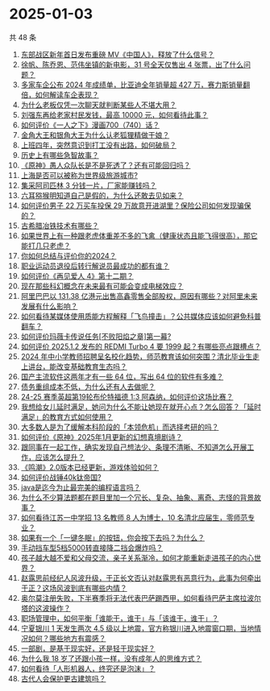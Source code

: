 # 2025-01-03

共 48 条

<!-- BEGIN ZHIHUQUESTIONS -->
<!-- 最后更新时间 Fri Jan 03 2025 03:08:04 GMT+0800 (China Standard Time) -->
1. [东部战区新年首日发布重磅 MV《中国人》，释放了什么信号？](https://www.zhihu.com/question/8426471438)
1. [徐帆、陈乔恩、范伟坐镇的新电影，31 号全天仅售出 4 张票，出了什么问题？](https://www.zhihu.com/question/8453050064)
1. [多家车企公布 2024 年成绩单，比亚迪全年销量超 427 万，赛力斯销量翻倍，如何解读车企表现？](https://www.zhihu.com/question/8447354235)
1. [为什么老板仅凭一次聊天就判断某些人不堪大用？](https://www.zhihu.com/question/8330712531)
1. [刘强东再给老家村民发钱，最高 10000 元，如何看待此事？](https://www.zhihu.com/question/8528739933)
1. [如何评价《一人之下》漫画700（740）话？](https://www.zhihu.com/question/8553759375)
1. [金角大王和银角大王为什么认老狐狸精做干娘？](https://www.zhihu.com/question/25669351)
1. [上班四年，突然意识到打工没有出路，如何破局？](https://www.zhihu.com/question/5194734346)
1. [历史上有哪些急智故事？](https://www.zhihu.com/question/558869376)
1. [《原神》愚人众队长是不是死透了？还有可能回归吗？](https://www.zhihu.com/question/8423540455)
1. [上海是否可以被称为世界级旅游城市?](https://www.zhihu.com/question/609863812)
1. [集采阿司匹林 3 分钱一片，厂家能赚钱吗？](https://www.zhihu.com/question/8326123240)
1. [六耳猕猴明知道自己是假的，为什么还敢去见如来？](https://www.zhihu.com/question/7722042462)
1. [如何评价男子 22 万买车投保 29 万故意开进湖里？保险公司如何发现骗保的？](https://www.zhihu.com/question/8008232690)
1. [古希腊冶铁技术有哪些？](https://www.zhihu.com/question/578979300)
1. [如果世界上有一种跟老虎体重差不多的飞禽（健康状态且能飞得很高），那它能打几只老虎？](https://www.zhihu.com/question/8092046194)
1. [你如何总结与评价你的2024？](https://www.zhihu.com/question/838876881)
1. [职业运动员退役后转行解说员最成功的都有谁？](https://www.zhihu.com/question/8516683037)
1. [如何评价《再见爱人 4》第十二期？](https://www.zhihu.com/question/8511622302)
1. [现在那些科幻概念在未来最有可能会变成电梯效应？](https://www.zhihu.com/question/7932011777)
1. [阿里巴巴以 131.38 亿港元出售高鑫零售全部股权，原因有哪些？对阿里未来发展有什么影响？](https://www.zhihu.com/question/8446145714)
1. [如何看待某媒体使用质能方程解释「飞鸟撞击」？公共媒体应该如何避免科普翻车？](https://www.zhihu.com/question/8194398655)
1. [如何评价玛薇卡传说任务[不败阳焰之章]第一幕?](https://www.zhihu.com/question/8493318238)
1. [如何评价 2025.1.2 发布的 REDMI Turbo 4 要 1999 起？有哪些亮点跟槽点？](https://www.zhihu.com/question/8512949356)
1. [2024 年中小学教师招聘呈名校化趋势，师范教育该如何突围？清北毕业生走上讲台，能改变基础教育生态吗？](https://www.zhihu.com/question/8496882841)
1. [国产主流软件这两年才有一些 64 位，写出 64 位的软件有多难？](https://www.zhihu.com/question/7618448134)
1. [债务重组成本不低，为什么还有人去做呢？](https://www.zhihu.com/question/8319900182)
1. [24-25 赛季英超第19轮布伦特福德 1:3 阿森纳，如何评价这场比赛？](https://www.zhihu.com/question/8469040939)
1. [我想给女儿延时满足，她问为什么不能让她现在就开心点？怎么回答？「延时满足」的教育方式如何使用？](https://www.zhihu.com/question/5557776091)
1. [大多数人是为了缓解本科阶段的「本领危机」而选择考研的吗？](https://www.zhihu.com/question/7109670855)
1. [如何评价《原神》2025年1月更新的幻想真境剧诗？](https://www.zhihu.com/question/8511355589)
1. [跟同事在一起工作，确实发现自己想法少、条理不清晰、不知道怎么开展工作，应该怎么提升？](https://www.zhihu.com/question/8070951470)
1. [《鸣潮》2.0版本已经更新，游戏体验如何？](https://www.zhihu.com/question/8509133818)
1. [如何评价战锤40k钛帝国?](https://www.zhihu.com/question/529813845)
1. [java是迄今为止最完美的编程语言吗？](https://www.zhihu.com/question/7450442154)
1. [为什么不少算法题都在题目里加一个冗长、复杂、抽象、离奇、志怪的背景故事？](https://www.zhihu.com/question/7268755499)
1. [如何看待江苏一中学招 13 名教师 8 人为博士，10 名清北应届生，零师范专业？](https://www.zhihu.com/question/8424658118)
1. [如果有一个「一键冬眠」的按钮，你会按下去吗？为什么？](https://www.zhihu.com/question/4847825358)
1. [手动挡车型5档5000转直接降二挡会爆炸吗？](https://www.zhihu.com/question/462527812)
1. [孩子越大越不爱和父母交流，亲子关系渐冷，如何才能重新走进孩子的内心世界？](https://www.zhihu.com/question/8387643511)
1. [赵露思前经纪人风波升级，于正长文否认对赵露思有恶意行为，此事为何牵出于正？这场风波到底有哪些内情？](https://www.zhihu.com/question/8498407248)
1. [奥尔莫注册失败，下半赛季将无法代表巴萨踢西甲，如何看待巴萨主席拉波尔塔的这波操作？](https://www.zhihu.com/question/8339945472)
1. [职场管理中，如何平衡「谁能干，谁干」与「该谁干，谁干」？](https://www.zhihu.com/question/3082627376)
1. [宁夏银川 1 天发生两次 4.5 级以上地震，官方称银川进入地震窗口期，当地情况如何？哪些地方有震感？](https://www.zhihu.com/question/8495891869)
1. [一部剧，是基于现实好，还是轻于现实好？](https://www.zhihu.com/question/7381094253)
1. [为什么我 18 岁了还跟小孩一样，没有成年人的思维方式？](https://www.zhihu.com/question/7673025057)
1. [如何看待「人形机器人，终究还是泡沫」？](https://www.zhihu.com/question/665575960)
1. [古代人会保护更古建筑吗？](https://www.zhihu.com/question/652077554)
<!-- END ZHIHUQUESTIONS -->
